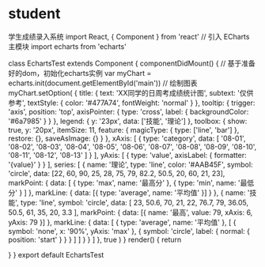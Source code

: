 # student
学生成绩录入系统
import React, { Component } from 'react'
// 引入 ECharts 主模块
import echarts from 'echarts'

class EchartsTest extends Component {
  componentDidMount() {
    // 基于准备好的dom，初始化echarts实例
    var myChart = echarts.init(document.getElementById('main'))
    // 绘制图表
    myChart.setOption(
      {
        title: {
          text: 'XX同学的日周考成绩统计图',
          subtext: '仅供参考',
          textStyle: {
            color: '#477A74',
            fontWeight: 'normal'
          }
        },
        tooltip: {
          trigger: 'axis',
          position: 'top',
          axisPointer: {
            type: 'cross',
            label: {
              backgroundColor: '#6a7985'
            }
          }
        },
        legend: {
          y: '23px',
          data: ['技能', '理论']
        },
        toolbox: {
          show: true,
          y: '20px',
          itemSize: 11,
          feature: {
            magicType: { type: ['line', 'bar'] },
            restore: {},
            saveAsImage: {}
          }
        },
        xAxis: [
          {
            type: 'category',
            data: [
              '08-01',
              '08-02',
              '08-03',
              '08-04',
              '08-05',
              '08-06',
              '08-07',
              '08-08',
              '08-09',
              '08-10',
              '08-11',
              '08-12',
              '08-13'
            ]
          }
        ],
        yAxis: [
          {
            type: 'value',
            axisLabel: {
              formatter: '{value}'
            }
          }
        ],
        series: [
          {
            name: '理论',
            type: 'line',
            color: '#AAB45F',
            symbol: 'circle',
            data: [22, 60, 90, 25, 28, 75, 79, 82.2, 50.5, 20, 60, 21, 23],
            markPoint: {
              data: [
                { type: 'max', name: '最高分' },
                { type: 'min', name: '最低分' }
              ]
            },
            markLine: {
              data: [{ type: 'average', name: '平均值' }]
            }
          },
          {
            name: '技能',
            type: 'line',
            symbol: 'circle',
            data: [
              23,
              50.6,
              70,
              21,
              22,
              76.7,
              79,
              36.05,
              50.5,
              61,
              35,
              20,
              3.3
            ],
            markPoint: {
              data: [{ name: '最高', value: 79, xAxis: 6, yAxis: 79 }]
            },
            markLine: {
              data: [
                { type: 'average', name: '平均值' },
                [
                  {
                    symbol: 'none',
                    x: '90%',
                    yAxis: 'max'
                  },
                  {
                    symbol: 'circle',
                    label: {
                      normal: {
                        position: 'start'
                      }
                    }
                  }
                ]
              ]
            }
          }
        ]
      },
      true
    )
  }
  render() {
    return <div id="main"></div>
  }
}
export default EchartsTest